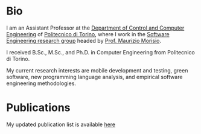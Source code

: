 # Bio

I am an Assistant Professor at the <a href="http://www.dauin.polito.it?lang=en">Department of Control and Computer Engineering</a> of <a href="https://www.polito.it/index.php?lang=en">Politecnico di Torino</a>, where I work in the <a href="https://softeng.polito.it">Software Engineering research group</a> headed by <a href="https://softeng.polito.it/morisio">Prof. Maurizio Morisio</a>. 

I received B.Sc., M.Sc., and Ph.D. in Computer Engineering from Politecnico di Torino. 

My current research interests are mobile development and testing, green software, new programming language analysis, and empirical software engineering methodologies. 

# Publications

My updated publication list is available <a href="https://softeng.polito.it/publications/?people=023270"> here </a>

